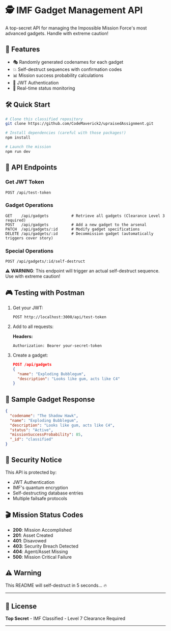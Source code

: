 
# 🕵️ IMF Gadget Management API  

A top-secret API for managing the Impossible Mission Force's most advanced gadgets. Handle with extreme caution!  

## 🚀 Features  

- 🎭 Randomly generated codenames for each gadget  
- 💥 Self-destruct sequences with confirmation codes  
- 📊 Mission success probability calculations  
- 🔐 JWT Authentication  
- 📡 Real-time status monitoring  

## 🛠️ Quick Start  

```bash  
# Clone this classified repository  
git clone https://github.com/CodeMaverick2/upraisedAssignment.git

# Install dependencies (careful with those packages!)  
npm install   

# Launch the mission  
npm run dev  
```  

## 🎯 API Endpoints  

### Get JWT Token  

```http  
POST /api/test-token  
```  

### Gadget Operations  

```http  
GET    /api/gadgets          # Retrieve all gadgets (Clearance Level 3 required)  
POST   /api/gadgets          # Add a new gadget to the arsenal  
PATCH  /api/gadgets/:id      # Modify gadget specifications  
DELETE /api/gadgets/:id      # Decommission gadget (automatically triggers cover story)  
```  

### Special Operations  

```http  
POST /api/gadgets/:id/self-destruct  
```  
⚠️ **WARNING**: This endpoint will trigger an actual self-destruct sequence. Use with extreme caution!  

## 🎮 Testing with Postman  

1. Get your JWT:  

   ```http  
   POST http://localhost:3000/api/test-token  
   ```  

2. Add to all requests:  

   **Headers:**  
   ```
   Authorization: Bearer your-secret-token  
   ```  

3. Create a gadget:  

   ```json  
   POST /api/gadgets  
   {  
     "name": "Exploding Bubblegum",  
     "description": "Looks like gum, acts like C4"  
   }  
   ```  

## 🔧 Sample Gadget Response  

```json  
{  
  "codename": "The Shadow Hawk",  
  "name": "Exploding Bubblegum",  
  "description": "Looks like gum, acts like C4",  
  "status": "Active",  
  "missionSuccessProbability": 85,  
  "_id": "classified"  
}  
```  

## 🚨 Security Notice  

This API is protected by:  
- JWT Authentication  
- IMF's quantum encryption  
- Self-destructing database entries  
- Multiple failsafe protocols  

## 🎬 Mission Status Codes  

- **200**: Mission Accomplished  
- **201**: Asset Created  
- **401**: Disavowed  
- **403**: Security Breach Detected  
- **404**: Agent/Asset Missing  
- **500**: Mission Critical Failure  

## ⚠️ Warning  

This README will self-destruct in 5 seconds... 🔥  

---

## 📝 License  

**Top Secret** - IMF Classified - Level 7 Clearance Required  

--- 